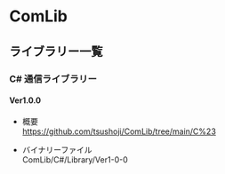 # ComLib  
## ライブラリー一覧  
### C# 通信ライブラリー  
#### Ver1.0.0
* 概要  
<https://github.com/tsushoji/ComLib/tree/main/C%23>

* バイナリーファイル  
ComLib/C#/Library/Ver1-0-0  
